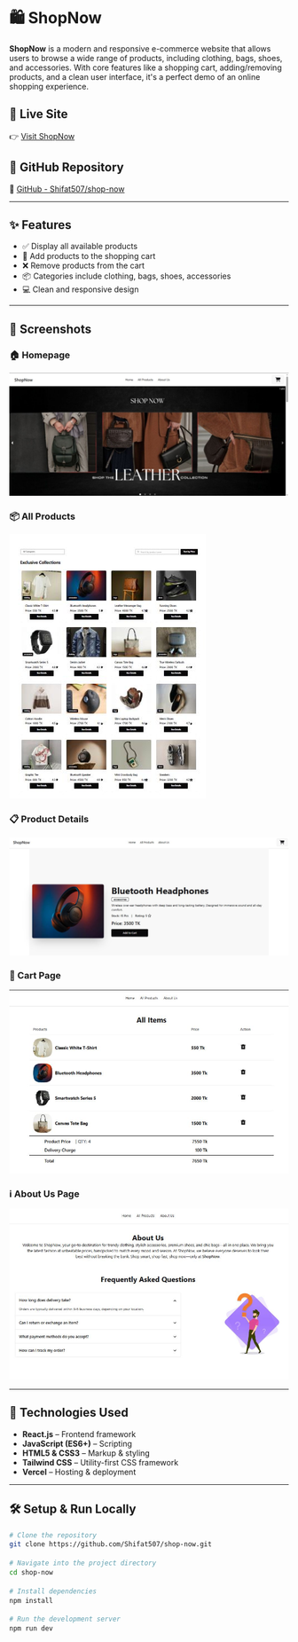 # 🛍️ ShopNow

**ShopNow** is a modern and responsive e-commerce website that allows users to browse a wide range of products, including clothing, bags, shoes, and accessories. With core features like a shopping cart, adding/removing products, and a clean user interface, it's a perfect demo of an online shopping experience.

## 🔗 Live Site

👉 [Visit ShopNow](https://shop-now-gray.vercel.app/)

## 📂 GitHub Repository

🔗 [GitHub - Shifat507/shop-now](https://github.com/Shifat507/shop-now)

---

## ✨ Features

- ✅ Display all available products
- 🛒 Add products to the shopping cart
- ❌ Remove products from the cart
- 📦 Categories include clothing, bags, shoes, accessories
- 💻 Clean and responsive design

---

## 📸 Screenshots

### 🏠 Homepage
![Banner Section](./src/assets/Screenshots/BannerSS.JPG)

### 📦 All Products
![Products](./src/assets/Screenshots/AllProductsSS.JPG)

### 📋 Product Details
![Products Details](./src/assets/Screenshots/ProductDetailsSS.JPG)

### 🛒 Cart Page
![Cart Screenshot](./src/assets/Screenshots/CartPageSs.JPG)

### ℹ️ About Us Page
![Cart Screenshot](./src/assets/Screenshots/AboutUsPageSS.JPG)


---

## 🚀 Technologies Used

- **React.js** – Frontend framework
- **JavaScript (ES6+)** – Scripting
- **HTML5 & CSS3** – Markup & styling
- **Tailwind CSS** – Utility-first CSS framework
- **Vercel** – Hosting & deployment

---

## 🛠️ Setup & Run Locally

```bash
# Clone the repository
git clone https://github.com/Shifat507/shop-now.git

# Navigate into the project directory
cd shop-now

# Install dependencies
npm install

# Run the development server
npm run dev

